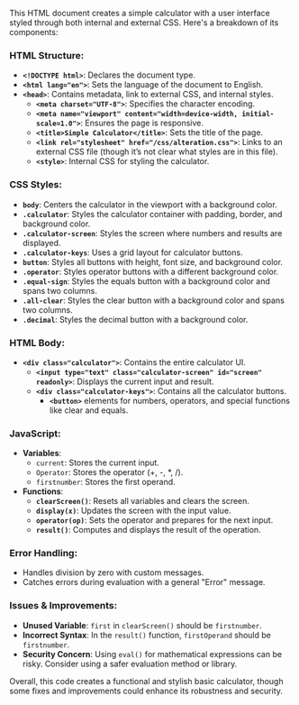 This HTML document creates a simple calculator with a user interface styled through both internal and external CSS. Here's a breakdown of its components:

### HTML Structure:
- **`<!DOCTYPE html>`**: Declares the document type.
- **`<html lang="en">`**: Sets the language of the document to English.
- **`<head>`**: Contains metadata, link to external CSS, and internal styles.
  - **`<meta charset="UTF-8">`**: Specifies the character encoding.
  - **`<meta name="viewport" content="width=device-width, initial-scale=1.0">`**: Ensures the page is responsive.
  - **`<title>Simple Calculator</title>`**: Sets the title of the page.
  - **`<link rel="stylesheet" href="/css/alteration.css">`**: Links to an external CSS file (though it’s not clear what styles are in this file).
  - **`<style>`**: Internal CSS for styling the calculator.

### CSS Styles:
- **`body`**: Centers the calculator in the viewport with a background color.
- **`.calculator`**: Styles the calculator container with padding, border, and background color.
- **`.calculator-screen`**: Styles the screen where numbers and results are displayed.
- **`.calculator-keys`**: Uses a grid layout for calculator buttons.
- **`button`**: Styles all buttons with height, font size, and background color.
- **`.operator`**: Styles operator buttons with a different background color.
- **`.equal-sign`**: Styles the equals button with a background color and spans two columns.
- **`.all-clear`**: Styles the clear button with a background color and spans two columns.
- **`.decimal`**: Styles the decimal button with a background color.

### HTML Body:
- **`<div class="calculator">`**: Contains the entire calculator UI.
  - **`<input type="text" class="calculator-screen" id="screen" readonly>`**: Displays the current input and result.
  - **`<div class="calculator-keys">`**: Contains all the calculator buttons.
    - **`<button>`** elements for numbers, operators, and special functions like clear and equals.

### JavaScript:
- **Variables**: 
  - `current`: Stores the current input.
  - `Operator`: Stores the operator (+, -, *, /).
  - `firstnumber`: Stores the first operand.
- **Functions**:
  - **`clearScreen()`**: Resets all variables and clears the screen.
  - **`display(x)`**: Updates the screen with the input value.
  - **`operator(op)`**: Sets the operator and prepares for the next input.
  - **`result()`**: Computes and displays the result of the operation.

### Error Handling:
- Handles division by zero with custom messages.
- Catches errors during evaluation with a general "Error" message.

### Issues & Improvements:
- **Unused Variable**: `first` in `clearScreen()` should be `firstnumber`.
- **Incorrect Syntax**: In the `result()` function, `firstOperand` should be `firstnumber`.
- **Security Concern**: Using `eval()` for mathematical expressions can be risky. Consider using a safer evaluation method or library.

Overall, this code creates a functional and stylish basic calculator, though some fixes and improvements could enhance its robustness and security.
